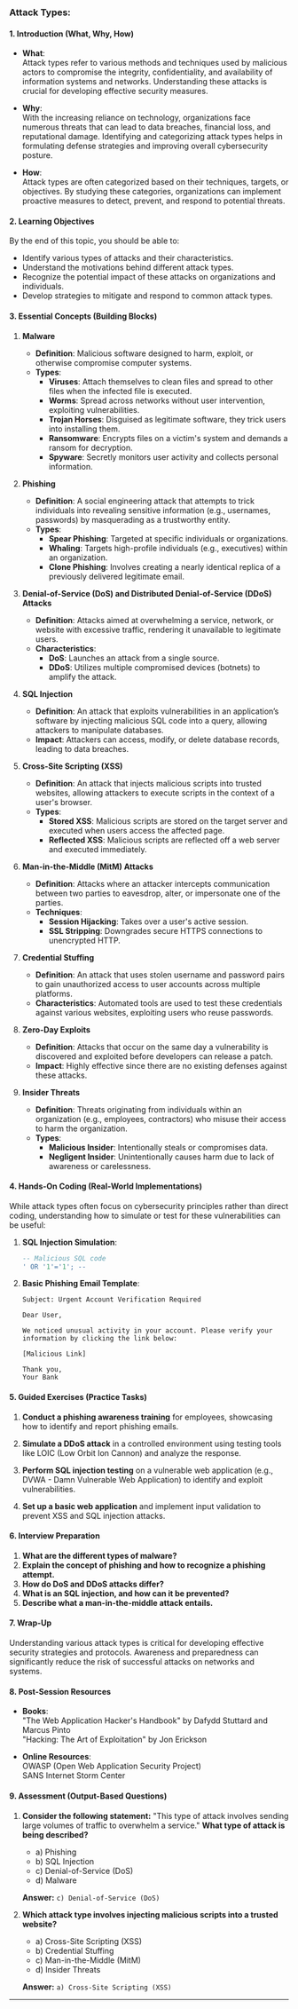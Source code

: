 ### Attack Types:

#### 1. **Introduction (What, Why, How)**

- **What**:  
  Attack types refer to various methods and techniques used by malicious actors to compromise the integrity, confidentiality, and availability of information systems and networks. Understanding these attacks is crucial for developing effective security measures.

- **Why**:  
  With the increasing reliance on technology, organizations face numerous threats that can lead to data breaches, financial loss, and reputational damage. Identifying and categorizing attack types helps in formulating defense strategies and improving overall cybersecurity posture.

- **How**:  
  Attack types are often categorized based on their techniques, targets, or objectives. By studying these categories, organizations can implement proactive measures to detect, prevent, and respond to potential threats.

#### 2. **Learning Objectives**

By the end of this topic, you should be able to:
- Identify various types of attacks and their characteristics.
- Understand the motivations behind different attack types.
- Recognize the potential impact of these attacks on organizations and individuals.
- Develop strategies to mitigate and respond to common attack types.

#### 3. **Essential Concepts (Building Blocks)**

1. **Malware**
   - **Definition**: Malicious software designed to harm, exploit, or otherwise compromise computer systems.
   - **Types**:
     - **Viruses**: Attach themselves to clean files and spread to other files when the infected file is executed.
     - **Worms**: Spread across networks without user intervention, exploiting vulnerabilities.
     - **Trojan Horses**: Disguised as legitimate software, they trick users into installing them.
     - **Ransomware**: Encrypts files on a victim's system and demands a ransom for decryption.
     - **Spyware**: Secretly monitors user activity and collects personal information.

2. **Phishing**
   - **Definition**: A social engineering attack that attempts to trick individuals into revealing sensitive information (e.g., usernames, passwords) by masquerading as a trustworthy entity.
   - **Types**:
     - **Spear Phishing**: Targeted at specific individuals or organizations.
     - **Whaling**: Targets high-profile individuals (e.g., executives) within an organization.
     - **Clone Phishing**: Involves creating a nearly identical replica of a previously delivered legitimate email.

3. **Denial-of-Service (DoS) and Distributed Denial-of-Service (DDoS) Attacks**
   - **Definition**: Attacks aimed at overwhelming a service, network, or website with excessive traffic, rendering it unavailable to legitimate users.
   - **Characteristics**:
     - **DoS**: Launches an attack from a single source.
     - **DDoS**: Utilizes multiple compromised devices (botnets) to amplify the attack.

4. **SQL Injection**
   - **Definition**: An attack that exploits vulnerabilities in an application’s software by injecting malicious SQL code into a query, allowing attackers to manipulate databases.
   - **Impact**: Attackers can access, modify, or delete database records, leading to data breaches.

5. **Cross-Site Scripting (XSS)**
   - **Definition**: An attack that injects malicious scripts into trusted websites, allowing attackers to execute scripts in the context of a user's browser.
   - **Types**:
     - **Stored XSS**: Malicious scripts are stored on the target server and executed when users access the affected page.
     - **Reflected XSS**: Malicious scripts are reflected off a web server and executed immediately.

6. **Man-in-the-Middle (MitM) Attacks**
   - **Definition**: Attacks where an attacker intercepts communication between two parties to eavesdrop, alter, or impersonate one of the parties.
   - **Techniques**: 
     - **Session Hijacking**: Takes over a user's active session.
     - **SSL Stripping**: Downgrades secure HTTPS connections to unencrypted HTTP.

7. **Credential Stuffing**
   - **Definition**: An attack that uses stolen username and password pairs to gain unauthorized access to user accounts across multiple platforms.
   - **Characteristics**: Automated tools are used to test these credentials against various websites, exploiting users who reuse passwords.

8. **Zero-Day Exploits**
   - **Definition**: Attacks that occur on the same day a vulnerability is discovered and exploited before developers can release a patch.
   - **Impact**: Highly effective since there are no existing defenses against these attacks.

9. **Insider Threats**
   - **Definition**: Threats originating from individuals within an organization (e.g., employees, contractors) who misuse their access to harm the organization.
   - **Types**: 
     - **Malicious Insider**: Intentionally steals or compromises data.
     - **Negligent Insider**: Unintentionally causes harm due to lack of awareness or carelessness.

#### 4. **Hands-On Coding (Real-World Implementations)**

While attack types often focus on cybersecurity principles rather than direct coding, understanding how to simulate or test for these vulnerabilities can be useful:

1. **SQL Injection Simulation**:
   ```sql
   -- Malicious SQL code
   ' OR '1'='1'; -- 
   ```

2. **Basic Phishing Email Template**:
   ```plaintext
   Subject: Urgent Account Verification Required

   Dear User,

   We noticed unusual activity in your account. Please verify your information by clicking the link below:

   [Malicious Link]

   Thank you,
   Your Bank
   ```

#### 5. **Guided Exercises (Practice Tasks)**

1. **Conduct a phishing awareness training** for employees, showcasing how to identify and report phishing emails.

2. **Simulate a DDoS attack** in a controlled environment using testing tools like LOIC (Low Orbit Ion Cannon) and analyze the response.

3. **Perform SQL injection testing** on a vulnerable web application (e.g., DVWA - Damn Vulnerable Web Application) to identify and exploit vulnerabilities.

4. **Set up a basic web application** and implement input validation to prevent XSS and SQL injection attacks.

#### 6. **Interview Preparation**

1. **What are the different types of malware?**
2. **Explain the concept of phishing and how to recognize a phishing attempt.**
3. **How do DoS and DDoS attacks differ?**
4. **What is an SQL injection, and how can it be prevented?**
5. **Describe what a man-in-the-middle attack entails.**

#### 7. **Wrap-Up**

Understanding various attack types is critical for developing effective security strategies and protocols. Awareness and preparedness can significantly reduce the risk of successful attacks on networks and systems.

#### 8. **Post-Session Resources**

- **Books**:  
  "The Web Application Hacker's Handbook" by Dafydd Stuttard and Marcus Pinto  
  "Hacking: The Art of Exploitation" by Jon Erickson

- **Online Resources**:  
  OWASP (Open Web Application Security Project)  
  SANS Internet Storm Center

#### 9. **Assessment (Output-Based Questions)**

1. **Consider the following statement:**
   "This type of attack involves sending large volumes of traffic to overwhelm a service."
   **What type of attack is being described?**
   - a) Phishing
   - b) SQL Injection
   - c) Denial-of-Service (DoS)
   - d) Malware

   **Answer:** `c) Denial-of-Service (DoS)`

2. **Which attack type involves injecting malicious scripts into a trusted website?**
   - a) Cross-Site Scripting (XSS)
   - b) Credential Stuffing
   - c) Man-in-the-Middle (MitM)
   - d) Insider Threats

   **Answer:** `a) Cross-Site Scripting (XSS)`

---
